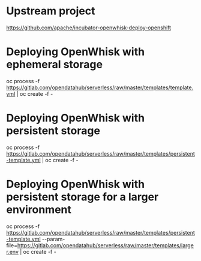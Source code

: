 # Upstream project
https://github.com/apache/incubator-openwhisk-deploy-openshift

# Deploying OpenWhisk with ephemeral storage
oc process -f https://gitlab.com/opendatahub/serverless/raw/master/templates/template.yml | oc create -f -

# Deploying OpenWhisk with persistent storage
oc process -f https://gitlab.com/opendatahub/serverless/raw/master/templates/persistent-template.yml | oc create -f -

# Deploying OpenWhisk with persistent storage for a larger environment
oc process -f https://gitlab.com/opendatahub/serverless/raw/master/templates/persistent-template.yml --param-file=https://gitlab.com/opendatahub/serverless/raw/master/templates/larger.env | oc create -f -
